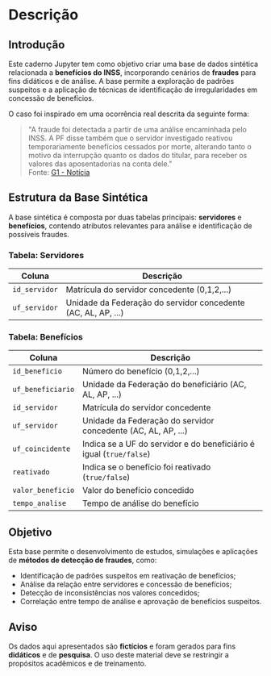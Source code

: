 # Descrição

## Introdução

Este caderno Jupyter tem como objetivo criar uma base de dados sintética relacionada a **benefícios do INSS**, incorporando cenários de **fraudes** para fins didáticos e de análise. A base permite a exploração de padrões suspeitos e a aplicação de técnicas de identificação de irregularidades em concessão de benefícios.

O caso foi inspirado em uma ocorrência real descrita da seguinte forma:

> "A fraude foi detectada a partir de uma análise encaminhada pelo INSS. A PF disse também que o servidor investigado reativou temporariamente benefícios cessados por morte, alterando tanto o motivo da interrupção quanto os dados do titular, para receber os valores das aposentadorias na conta dele."  
> Fonte: [G1 - Notícia](https://g1.globo.com/pe/pernambuco/noticia/2023/07/04/servidor-do-inss-e-investigado-por-ressuscitar-beneficiarios-mortos-e-desviar-dinheiro-de-aposentadorias.ghtml)

## Estrutura da Base Sintética

A base sintética é composta por duas tabelas principais: **servidores** e **benefícios**, contendo atributos relevantes para análise e identificação de possíveis fraudes.

### **Tabela: Servidores**
| Coluna       | Descrição |
|-------------|------------|
| `id_servidor` | Matrícula do servidor concedente (0,1,2,...) |
| `uf_servidor` | Unidade da Federação do servidor concedente (AC, AL, AP, ...) |

### **Tabela: Benefícios**
| Coluna       | Descrição |
|-------------|------------|
| `id_beneficio` | Número do benefício (0,1,2,...) |
| `uf_beneficiario` | Unidade da Federação do beneficiário (AC, AL, AP, ...) |
| `id_servidor` | Matrícula do servidor concedente |
| `uf_servidor` | Unidade da Federação do servidor concedente (AC, AL, AP, ...) |
| `uf_coincidente` | Indica se a UF do servidor e do beneficiário é igual (`true/false`) |
| `reativado` | Indica se o benefício foi reativado (`true/false`) |
| `valor_beneficio` | Valor do benefício concedido |
| `tempo_analise` | Tempo de análise do benefício |

## Objetivo

Esta base permite o desenvolvimento de estudos, simulações e aplicações de **métodos de detecção de fraudes**, como:
- Identificação de padrões suspeitos em reativação de benefícios;
- Análise da relação entre servidores e concessão de benefícios;
- Detecção de inconsistências nos valores concedidos;
- Correlação entre tempo de análise e aprovação de benefícios suspeitos.

## Aviso

Os dados aqui apresentados são **fictícios** e foram gerados para fins **didáticos** e de **pesquisa**. 
O uso deste material deve se restringir a propósitos acadêmicos e de treinamento.

